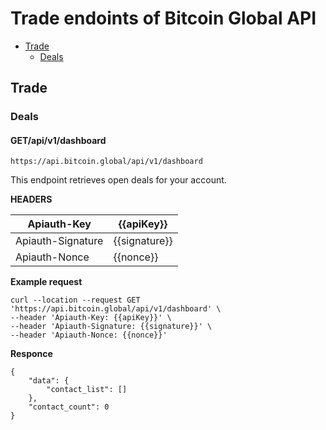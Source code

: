 # Trade endoints of Bitcoin Global API

 * [Trade](#trade)
    * [Deals](#deals)
 
 ## Trade
   ### Deals
   #### GET/api/v1/dashboard
  
```
https://api.bitcoin.global/api/v1/dashboard
```
This endpoint retrieves open deals for your account.

**HEADERS**

Apiauth-Key| {{apiKey}} 
------------ | ------------ 
Apiauth-Signature| {{signature}}
Apiauth-Nonce| {{nonce}}

**Example request**
```
curl --location --request GET 'https://api.bitcoin.global/api/v1/dashboard' \
--header 'Apiauth-Key: {{apiKey}}' \
--header 'Apiauth-Signature: {{signature}}' \
--header 'Apiauth-Nonce: {{nonce}}'
```
**Responce**
```
{
    "data": {
        "contact_list": []
    },
    "contact_count": 0
}
```

